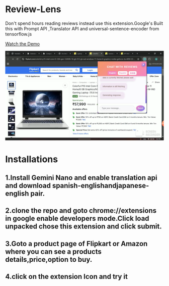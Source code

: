 #  Review-Lens
Don't spend hours reading reviews instead use this extension.Google's Built this with Prompt API ,Translator API and universal-sentence-encoder from tensorflow.js

[Watch the Demo ](https://www.youtube.com/watch?v=r6EG5Z9dVsc&ab_channel=Nanthakumar)

![product_image](screenshotreviewlens.png)

# Installations

## 1.Install Gemini Nano and enable translation api and download spanish-englishandjapanese-english pair.
## 2.clone the repo and goto chrome://extensions in google enable developers mode.Click load unpacked chose this extension and click submit.  
## 3.Goto a product page of Flipkart or Amazon where you can see a products details,price,option to buy.
## 4.click on the extension Icon and try it  


